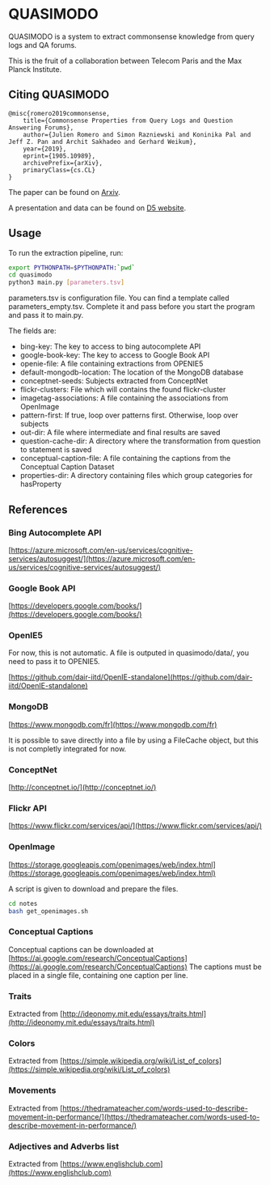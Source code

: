 # QUASIMODO

QUASIMODO is a system to extract commonsense knowledge from query logs and QA forums.

This is the fruit of a collaboration between Telecom Paris and the Max Planck Institute.

## Citing QUASIMODO

```
@misc{romero2019commonsense,
    title={Commonsense Properties from Query Logs and Question Answering Forums},
    author={Julien Romero and Simon Razniewski and Koninika Pal and Jeff Z. Pan and Archit Sakhadeo and Gerhard Weikum},
    year={2019},
    eprint={1905.10989},
    archivePrefix={arXiv},
    primaryClass={cs.CL}
}
```

The paper can be found on [Arxiv](https://arxiv.org/pdf/1905.10989.pdf).

A presentation and data can be found on [D5 website](https://www.mpi-inf.mpg.de/departments/databases-and-information-systems/research/yago-naga/commonsense/quasimodo/).

## Usage

To run the extraction pipeline, run:

```bash
export PYTHONPATH=$PYTHONPATH:`pwd`
cd quasimodo
python3 main.py [parameters.tsv]
```

parameters.tsv is configuration file. You can find a template called parameters\_empty.tsv. Complete it and pass before you start the program and pass it to main.py.

The fields are:

- bing-key: The key to access to bing autocomplete API
- google-book-key: The key to access to Google Book API
- openie-file: A file containing extractions from OPENIE5
- default-mongodb-location: The location of the MongoDB database
- conceptnet-seeds: Subjects extracted from ConceptNet
- flickr-clusters: File which will contains the found flickr-cluster
- imagetag-associations: A file containing the associations from OpenImage
- pattern-first: If true, loop over patterns first. Otherwise, loop over subjects
- out-dir: A file where intermediate and final results are saved
- question-cache-dir: A directory where the transformation from question to statement is saved
- conceptual-caption-file: A file containing the captions from the Conceptual Caption Dataset
- properties-dir: A directory containing files which group categories for hasProperty


## References

### Bing Autocomplete API

[https://azure.microsoft.com/en-us/services/cognitive-services/autosuggest/](https://azure.microsoft.com/en-us/services/cognitive-services/autosuggest/)

### Google Book API

[https://developers.google.com/books/](https://developers.google.com/books/)

### OpenIE5

For now, this is not automatic. A file is outputed in quasimodo/data/, you need to pass it to OPENIE5.

[https://github.com/dair-iitd/OpenIE-standalone](https://github.com/dair-iitd/OpenIE-standalone)

### MongoDB

[https://www.mongodb.com/fr](https://www.mongodb.com/fr)

It is possible to save directly into a file by using a FileCache object, but this is not completly integrated for now.

### ConceptNet

[http://conceptnet.io/](http://conceptnet.io/)

### Flickr API

[https://www.flickr.com/services/api/](https://www.flickr.com/services/api/)

### OpenImage

[https://storage.googleapis.com/openimages/web/index.html](https://storage.googleapis.com/openimages/web/index.html)

A script is given to download and prepare the files.

```bash
cd notes
bash get_openimages.sh
```

### Conceptual Captions

Conceptual captions can be downloaded at [https://ai.google.com/research/ConceptualCaptions](https://ai.google.com/research/ConceptualCaptions)
The captions must be placed in a single file, containing one caption per line.

### Traits

Extracted from [http://ideonomy.mit.edu/essays/traits.html](http://ideonomy.mit.edu/essays/traits.html)

### Colors

Extracted from [https://simple.wikipedia.org/wiki/List_of_colors](https://simple.wikipedia.org/wiki/List_of_colors)

### Movements

Extracted from [https://thedramateacher.com/words-used-to-describe-movement-in-performance/](https://thedramateacher.com/words-used-to-describe-movement-in-performance/)

### Adjectives and Adverbs list

Extracted from [https://www.englishclub.com](https://www.englishclub.com)

